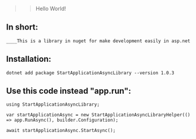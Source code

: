 
>> Hello World!


In short: 
--
`````____This is a library in nuget for make development easily in asp.net`````

Installation:
-----
`````dotnet add package StartApplicationAsyncLibrary --version 1.0.3`````

Use this code instead "app.run":
-----
`````using StartApplicationAsyncLibrary;`````

`````var startApplicationAsync = new StartApplicationAsyncLibraryHelper(() => app.RunAsync(), builder.Configuration);`````

`````await startApplicationAsync.StartAsync();`````
